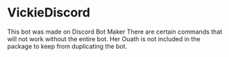 # VickieDiscord
This bot was made on Discord Bot Maker
There are certain commands that will not work without the entire bot.
Her Ouath is not included in the package to keep from duplicating the bot.
